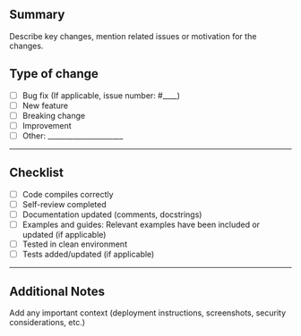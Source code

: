 ## Summary

Describe key changes, mention related issues or motivation for the changes.

## Type of change

- [ ] Bug fix (If applicable, issue number: #____)
- [ ] New feature
- [ ] Breaking change
- [ ] Improvement
- [ ] Other: _____________________

---

## Checklist

- [ ] Code compiles correctly
- [ ] Self-review completed
- [ ] Documentation updated (comments, docstrings)
- [ ] Examples and guides: Relevant examples have been included or updated (if applicable)
- [ ] Tested in clean environment
- [ ] Tests added/updated (if applicable)

---

## Additional Notes

Add any important context (deployment instructions, screenshots, security considerations, etc.)
